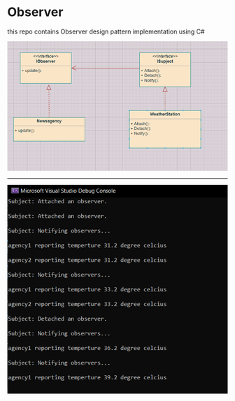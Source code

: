 # Observer
this repo contains Observer design pattern implementation using C#

<img src="Img.PNG">

<hr/>

<img src="results.PNG">